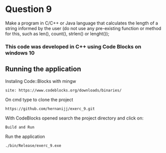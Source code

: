 # Question 9
 Make a program in C/C++ or Java language that calculates the length of a string informed by the user (do not use any pre-existing function or method for this, such as len(), count(), strlen() or lenght());

### This code was developed in C++ using Code Blocks on windows 10

## Running the application

Instaling Code::Blocks with mingw
```
site: https://www.codeblocks.org/downloads/binaries/
```
On cmd type to clone the project
```
https://github.com/hernanijj/exerc_9.git
```
With CodeBlocks opened search the project directory and click on:
```
Build and Run
```
Run the application
```
./bin/Release/exerc_9.exe
```
